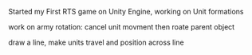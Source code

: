 Started my First RTS game on Unity Engine, working on Unit formations

work on army rotation: cancel unit movment then roate parent object

draw a line, make units travel and position across line
